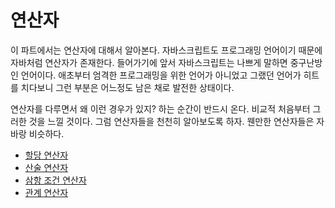 # 연산자
이 파트에서는 연산자에 대해서 알아본다. 자바스크립트도 프로그래밍 언어이기 때문에 자바처럼 연산자가 존재한다. 들어가기에 앞서 자바스크립트는 나쁘게 말하면 중구난방인 언어이다. 애초부터 엄격한 프로그래밍을 위한 언어가 아니었고 그랬던 언어가 히트를 치다보니 그런 부분은 어느정도 남은 채로 발전한 상태이다.

연산자를 다루면서 왜 이런 경우가 있지? 하는 순간이 반드시 온다. 비교적 처음부터 그러한 것을 느낄 것이다. 그럼 연산자들을 천천히 알아보도록 하자. 웬만한 연산자들은 자바랑 비슷하다.

+ [할당 연산자](./1.equal.md)
+ [산술 연산자](./2.normal.md)
+ [삼항 조건 연산자](./3.ternary.md)
+ [관계 연산자](./4.relational.md)
